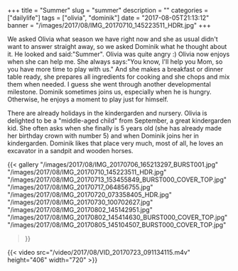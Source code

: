 +++
title = "Summer"
slug = "summer"
description = ""
categories = ["dailylife"]
tags = ["olivia", "dominik"]
date = "2017-08-05T21:13:12"
banner = "/images/2017/08/IMG_20170710_145223511_HDRt.jpg"
+++

We asked Olivia what season we have right now and she as usual didn't want to answer straight away, so we asked Dominik what he thought about it. He looked and said:"Summer". Olivia was quite angry :) Olivia now enjoys when she can help me. She always says:"You know, I'll help you Mom, so you have more time to play with us." And she makes a breakfast or dinner table ready, she prepares all ingredients for cooking and she chops and mix them when needed. I guess she went through another developmental milestone. Dominik sometimes joins us, especially when he is hungry. Otherwise, he enjoys a moment to play just for himself. 

There are already holidays in the kindergarden and nursery. Olivia is delighted to be a "middle-aged child" from September, a great kindergarden kid. She often asks when she finally is 5 years old (she has already made her birthday crown with number 5) and when Dominik joins her in kindergarden. Dominik likes that place very much, most of all, he loves an excavator in a sandpit and wooden horses.



{{< gallery
  "/images/2017/08/IMG_20170706_165213297_BURST001.jpg"
  "/images/2017/08/IMG_20170710_145223511_HDR.jpg"
  "/images/2017/08/IMG_20170713_153455849_BURST000_COVER_TOP.jpg"
  "/images/2017/08/IMG_20170717_064856755.jpg"
  "/images/2017/08/IMG_20170720_073358405_HDR.jpg"
  "/images/2017/08/IMG_20170730_100702627.jpg"
  "/images/2017/08/IMG_20170802_145142951.jpg"
  "/images/2017/08/IMG_20170802_145414630_BURST000_COVER_TOP.jpg"
  "/images/2017/08/IMG_20170805_145104507_BURST000_COVER_TOP.jpg"
>}}

{{< video src="/video/2017/08/VID_20170723_091134115.m4v" height="406" width="720" >}}
